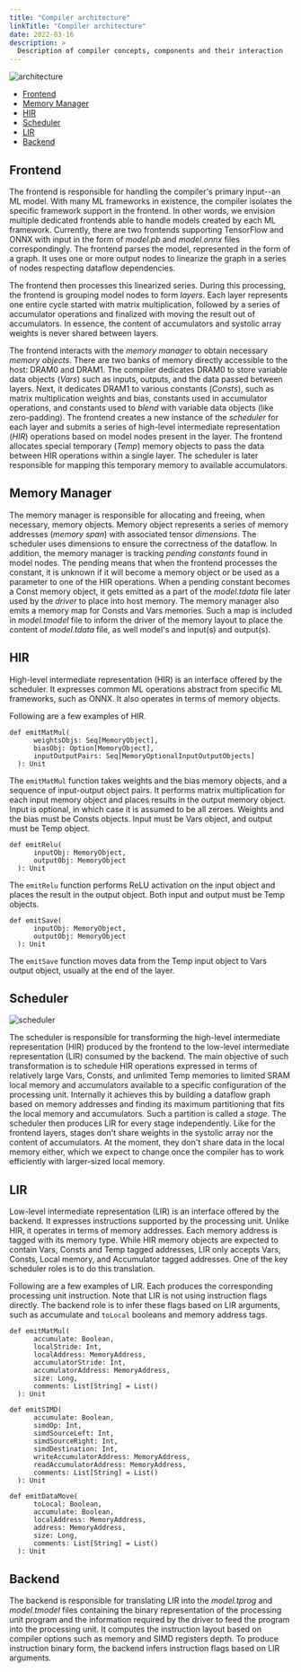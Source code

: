 ```yaml
---
title: "Compiler architecture"
linkTitle: "Compiler architecture"
date: 2022-03-16
description: >
  Description of compiler concepts, components and their interaction
---
```


![architecture](/images/compiler/architecture.png)

- [Frontend](#frontend)
- [Memory Manager](#memory_manager)
- [HIR](#hir)
- [Scheduler](#scheduler)
- [LIR](#lir)
- [Backend](#backend)

## Frontend

The frontend is responsible for handling the compiler's primary input--an ML model. With many ML frameworks in existence, the compiler isolates the specific framework support in the frontend. In other words, we envision multiple dedicated frontends able to handle models created by each ML framework. Currently, there are two frontends supporting TensorFlow and ONNX with input in the form of _model.pb_ and _model.onnx_ files correspondingly. The frontend parses the model, represented in the form of a graph. It uses one or more output nodes to linearize the graph in a series of nodes respecting dataflow dependencies.

The frontend then processes this linearized series. During this processing, the frontend is grouping model nodes to form _layers_. Each layer represents one entire cycle started with matrix multiplication, followed by a series of accumulator operations and finalized with moving the result out of accumulators. In essence, the content of accumulators and systolic array weights is never shared between layers.

The frontend interacts with the _memory manager_ to obtain necessary _memory objects_. There are two banks of memory directly accessible to the host: DRAM0 and DRAM1. The compiler dedicates DRAM0 to store variable data objects (_Vars_) such as inputs, outputs, and the data passed between layers. Next, it dedicates DRAM1 to various constants (_Consts_), such as matrix multiplication weights and bias, constants used in accumulator operations, and constants used to _blend_ with variable data objects (like zero-padding). The frontend creates a new instance of the _scheduler_ for each layer and submits a series of high-level intermediate representation (_HIR_) operations based on model nodes present in the layer. The frontend allocates special temporary (_Temp_) memory objects to pass the data between HIR operations within a single layer. The scheduler is later responsible for mapping this temporary memory to available accumulators.

## Memory Manager

The memory manager is responsible for allocating and freeing, when necessary, memory objects. Memory object represents a series of memory addresses (_memory span_) with associated tensor _dimensions_. The scheduler uses dimensions to ensure the correctness of the dataflow. In addition, the memory manager is tracking _pending constants_ found in model nodes. The pending means that when the frontend processes the constant, it is unknown if it will become a memory object or be used as a parameter to one of the HIR operations. When a pending constant becomes a Const memory object, it gets emitted as a part of the _model.tdata_ file later used by the _driver_ to place into host memory. The memory manager also emits a memory map for Consts and Vars memories. Such a map is included in _model.tmodel_ file to inform the driver of the memory layout to place the content of _model.tdata_ file, as well model's and input(s) and output(s).

## HIR

High-level intermediate representation (HIR) is an interface offered by the scheduler. It expresses common ML operations abstract from specific ML frameworks, such as ONNX. It also operates in terms of memory objects.

Following are a few examples of HIR.

```
def emitMatMul(
      weightsObjs: Seq[MemoryObject],
      biasObj: Option[MemoryObject],
      inputOutputPairs: Seq[MemoryOptionalInputOutputObjects]
  ): Unit
```

The `emitMatMul` function takes weights and the bias memory objects, and a sequence of input-output object pairs. It performs matrix multiplication for each input memory object and places results in the output memory object. Input is optional, in which case it is assumed to be all zeroes. Weights and the bias must be Consts objects. Input must be Vars object, and output must be Temp object.

```
def emitRelu(
      inputObj: MemoryObject,
      outputObj: MemoryObject
  ): Unit
```

The `emitRelu` function performs ReLU activation on the input object and places the result in the output object. Both input and output must be Temp objects.

```
def emitSave(
      inputObj: MemoryObject,
      outputObj: MemoryObject
  ): Unit
```

The `emitSave` function moves data from the Temp input object to Vars output object, usually at the end of the layer.

## Scheduler

![scheduler](/images/compiler/scheduler.png)

The scheduler is responsible for transforming the high-level intermediate representation (HIR) produced by the frontend to the low-level intermediate representation (LIR) consumed by the backend. The main objective of such transformation is to schedule HIR operations expressed in terms of relatively large Vars, Consts, and unlimited Temp memories to limited SRAM local memory and accumulators available to a specific configuration of the processing unit. Internally it achieves this by building a dataflow graph based on memory addresses and finding its maximum partitioning that fits the local memory and accumulators. Such a partition is called a _stage_. The scheduler then produces LIR for every stage independently. Like for the frontend layers, stages don't share weights in the systolic array nor the content of accumulators. At the moment, they don't share data in the local memory either, which we expect to change once the compiler has to work efficiently with larger-sized local memory.

## LIR

Low-level intermediate representation (LIR) is an interface offered by the backend. It expresses instructions supported by the processing unit. Unlike HIR, it operates in terms of memory addresses. Each memory address is tagged with its memory type. While HIR memory objects are expected to contain Vars, Consts and Temp tagged addresses, LIR only accepts Vars, Consts, Local memory, and Accumulator tagged addresses. One of the key scheduler roles is to do this translation.

Following are a few examples of LIR. Each produces the corresponding processing unit instruction. Note that LIR is not using instruction flags directly. The backend role is to infer these flags based on LIR arguments, such as accumulate and `toLocal` booleans and memory address tags.

```
def emitMatMul(
      accumulate: Boolean,
      localStride: Int,
      localAddress: MemoryAddress,
      accumulatorStride: Int,
      accumulatorAddress: MemoryAddress,
      size: Long,
      comments: List[String] = List()
  ): Unit

def emitSIMD(
      accumulate: Boolean,
      simdOp: Int,
      simdSourceLeft: Int,
      simdSourceRight: Int,
      simdDestination: Int,
      writeAccumulatorAddress: MemoryAddress,
      readAccumulatorAddress: MemoryAddress,
      comments: List[String] = List()
  ): Unit

def emitDataMove(
      toLocal: Boolean,
      accumulate: Boolean,
      localAddress: MemoryAddress,
      address: MemoryAddress,
      size: Long,
      comments: List[String] = List()
  ): Unit
```

## Backend

The backend is responsible for translating LIR into the _model.tprog_ and _model.tmodel_ files containing the binary representation of the processing unit program and the information required by the driver to feed the program into the processing unit. It computes the instruction layout based on compiler options such as memory and SIMD registers depth. To produce instruction binary form, the backend infers instruction flags based on LIR arguments.